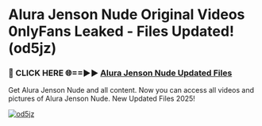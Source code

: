 # Alura Jenson Nude Original Videos 0nlyFans Leaked - Files Updated! (od5jz)

<h3>🔴 CLICK HERE 🌐==►► <a href="https://tinyurl.com/52m3yx9h" rel="nofollow">Alura Jenson Nude Updated Files</a></h3>

Get Alura Jenson Nude and all content. Now you can access all videos and pictures of Alura Jenson Nude. New Updated Files 2025!

[![od5jz](https://i.imgur.com/TnHtlc8.gif)](https://tinyurl.com/52m3yx9h)
